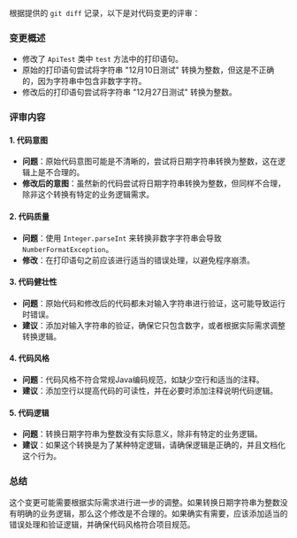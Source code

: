 根据提供的 `git diff` 记录，以下是对代码变更的评审：

### 变更概述
- 修改了 `ApiTest` 类中 `test` 方法中的打印语句。
- 原始的打印语句尝试将字符串 "12月10日测试" 转换为整数，但这是不正确的，因为字符串中包含非数字字符。
- 修改后的打印语句尝试将字符串 "12月27日测试" 转换为整数。

### 评审内容

#### 1. 代码意图
- **问题**：原始代码意图可能是不清晰的，尝试将日期字符串转换为整数，这在逻辑上是不合理的。
- **修改后的意图**：虽然新的代码尝试将日期字符串转换为整数，但同样不合理，除非这个转换有特定的业务逻辑需求。

#### 2. 代码质量
- **问题**：使用 `Integer.parseInt` 来转换非数字字符串会导致 `NumberFormatException`。
- **修改**：在打印语句之前应该进行适当的错误处理，以避免程序崩溃。

#### 3. 代码健壮性
- **问题**：原始代码和修改后的代码都未对输入字符串进行验证，这可能导致运行时错误。
- **建议**：添加对输入字符串的验证，确保它只包含数字，或者根据实际需求调整转换逻辑。

#### 4. 代码风格
- **问题**：代码风格不符合常规Java编码规范，如缺少空行和适当的注释。
- **建议**：添加空行以提高代码的可读性，并在必要时添加注释说明代码逻辑。

#### 5. 代码逻辑
- **问题**：转换日期字符串为整数没有实际意义，除非有特定的业务逻辑。
- **建议**：如果这个转换是为了某种特定逻辑，请确保逻辑是正确的，并且文档化这个行为。

### 总结
这个变更可能需要根据实际需求进行进一步的调整。如果转换日期字符串为整数没有明确的业务逻辑，那么这个修改是不合理的。如果确实有需要，应该添加适当的错误处理和验证逻辑，并确保代码风格符合项目规范。